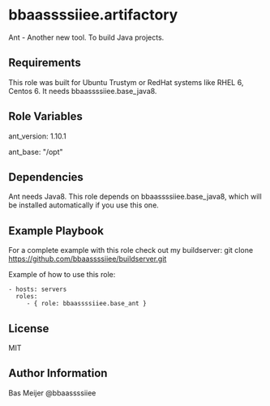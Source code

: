 bbaassssiiee.artifactory
=========

Ant - Another new tool. To build Java projects.

Requirements
------------

This role was built for Ubuntu Trustym or RedHat systems like RHEL 6, Centos 6. It needs bbaassssiiee.base_java8.

Role Variables
--------------

ant\_version: 1.10.1

ant\_base: "/opt"

Dependencies
------------

Ant needs Java8. This role depends on bbaassssiiee.base_java8, which will be installed automatically if you use this one.



Example Playbook
----------------
For a complete example with this role check out my buildserver:
git clone https://github.com/bbaassssiiee/buildserver.git

Example of how to use this role:

    - hosts: servers
      roles:
         - { role: bbaassssiiee.base_ant }

License
-------

MIT

Author Information
------------------
Bas Meijer @bbaassssiiee
